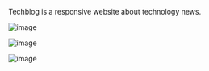 Techblog is a responsive website about technology news.


![image](https://github.com/cauantt/techblog/assets/131816676/96105d6b-3c0e-44dd-b682-5241c47b5fe1)



![image](https://github.com/cauantt/techblog/assets/131816676/b41ccd89-97f9-4a4c-ae48-83790785ed05)




![image](https://github.com/cauantt/techblog/assets/131816676/a8301e72-dc4c-4177-bd99-3578fd2c8072)


